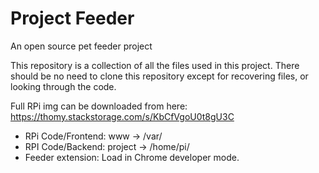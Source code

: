 # Project Feeder
An open source pet feeder project

This repository is a collection of all the files used in this project.
There should be no need to clone this repository except for recovering files, or looking through the code.

Full RPi img can be downloaded from here: https://thomy.stackstorage.com/s/KbCfVgoU0t8gU3C

- RPi Code/Frontend: www -> /var/
- RPI Code/Backend: project -> /home/pi/
- Feeder extension: Load in Chrome developer mode.
